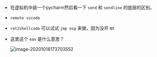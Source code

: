 + 在虚拟机中装一个pycharm然后看一下 `send` 和 `sendline` 的底层的区别。

+ `remote vscode` 

+ `ret2shellcode` 可以试试 `jmp esp` 来做，因为没开 `NX`

+ 这里这个 `eax` 是什么意思？

  ![image-20201018173703552](https://cdn.jsdelivr.net/gh/smallzhong/picgo-pic-bed/image-20201018173703552.png)